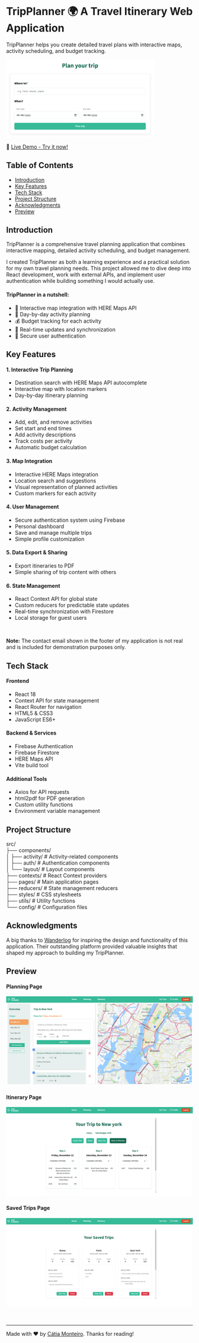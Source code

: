 # TripPlanner 🌍 A Travel Itinerary Web Application

TripPlanner helps you create detailed travel plans with interactive maps, activity scheduling, and budget tracking.

<img src="public/screenshots/homepage.png" alt="Home Page" width="400" />

<br>

🔗 [Live Demo - Try it now!](https://trip-planner-lovat-seven.vercel.app)

## Table of Contents

- [Introduction](#introduction)
- [Key Features](#key-features)
- [Tech Stack](#tech-stack)
- [Project Structure](#project-structure)
- [Acknowledgments](#acknowledgments)
- [Preview](#preview)

## Introduction

TripPlanner is a comprehensive travel planning application that combines interactive mapping, detailed activity scheduling, and budget management.

I created TripPlanner as both a learning experience and a practical solution for my own travel planning needs. This project allowed me to dive deep into React development, work with external APIs, and implement user authentication while building something I would actually use.

#### TripPlanner in a nutshell:

- 📍 Interactive map integration with HERE Maps API
- 📅 Day-by-day activity planning
- 💰 Budget tracking for each activity
- 🔄 Real-time updates and synchronization
- 🔐 Secure user authentication

## Key Features

#### 1. Interactive Trip Planning

- Destination search with HERE Maps API autocomplete
- Interactive map with location markers
- Day-by-day itinerary planning

#### 2. Activity Management

- Add, edit, and remove activities
- Set start and end times
- Add activity descriptions
- Track costs per activity
- Automatic budget calculation

#### 3. Map Integration

- Interactive HERE Maps integration
- Location search and suggestions
- Visual representation of planned activities
- Custom markers for each activity

#### 4. User Management

- Secure authentication system using Firebase
- Personal dashboard
- Save and manage multiple trips
- Simple profile customization

#### 5. Data Export & Sharing

- Export itineraries to PDF
- Simple sharing of trip content with others

#### 6. State Management

- React Context API for global state
- Custom reducers for predictable state updates
- Real-time synchronization with Firestore
- Local storage for guest users

<br>

**Note:** The contact email shown in the footer of my application is not real and is included for demonstration purposes only.

## Tech Stack

#### Frontend

- React 18
- Context API for state management
- React Router for navigation
- HTML5 & CSS3
- JavaScript ES6+

#### Backend & Services

- Firebase Authentication
- Firebase Firestore
- HERE Maps API
- Vite build tool

#### Additional Tools

- Axios for API requests
- html2pdf for PDF generation
- Custom utility functions
- Environment variable management

## Project Structure

src/  
├── components/  
│ ├── activity/ # Activity-related components  
│ ├── auth/ # Authentication components  
│ └── layout/ # Layout components  
├── contexts/ # React Context providers  
├── pages/ # Main application pages  
├── reducers/ # State management reducers  
├── styles/ # CSS stylesheets  
├── utils/ # Utility functions  
└── config/ # Configuration files

## Acknowledgments

A big thanks to [Wanderlog](https://wanderlog.com) for inspiring the design and functionality of this application. Their outstanding platform provided valuable insights that shaped my approach to building my TripPlanner.

## Preview

#### Planning Page

![Planning Page](public/screenshots/planningpage.png)

#### Itinerary Page

![Itinerary Page](public/screenshots/itinerarypage.png)

#### Saved Trips Page

![Saved Trips Page](public/screenshots/savedtripspage.png)

<br>

---

Made with ❤️ by [Cátia Monteiro](https://github.com/diecatiamonteiro). Thanks for reading!
